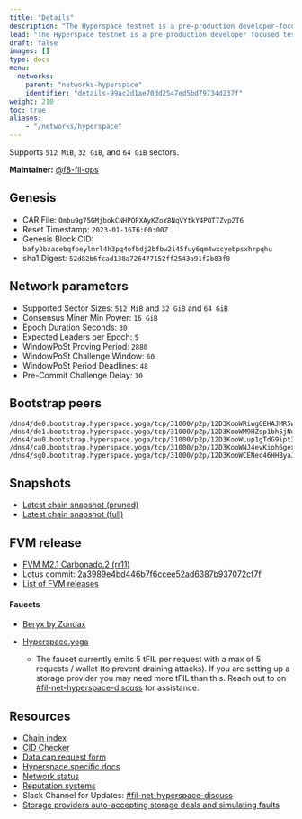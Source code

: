 ```yaml
---
title: "Details"
description: "The Hyperspace testnet is a pre-production developer-focused test network for the Filecoin network."
lead: "The Hyperspace testnet is a pre-production developer focused testnet. This network is designed for developers to build and test their toolings, applications, smart contracts, and actors on a public network. Developers should consider the Hyperspace testnet stable as it will only be reset under catastrophic circumstances."
draft: false
images: []
type: docs
menu:
  networks:
    parent: "networks-hyperspace"
    identifier: "details-99ac2d1ae70dd2547ed5bd79734d237f"
weight: 210
toc: true
aliases:
    - "/networks/hyperspace"
---
```


Supports `512 MiB`, `32 GiB`, and `64 GiB` sectors.

**Maintainer:** [@f8-fil-ops](https://github.com/f8-fil-ops)

## Genesis

- CAR File: `Qmbu9g75GMjbokCNHPQPXAyKZoY8NqVYtkY4PQT7Zvp2T6`
- Reset Timestamp: `2023-01-16T6:00:00Z`
- Genesis Block CID: `bafy2bzacebqfpeylmrl4h3pq4ofbdj2bfbw2i45fuy6qm4wxcyebpsxhrpqhu`
- sha1 Digest: `52d82b6fcad138a726477152ff2543a91f2b83f8`

## Network parameters

- Supported Sector Sizes: `512 MiB` and `32 GiB` and `64 GiB`
- Consensus Miner Min Power: `16 GiB`
- Epoch Duration Seconds: `30`
- Expected Leaders per Epoch: `5`
- WindowPoSt Proving Period: `2880`
- WindowPoSt Challenge Window: `60`
- WindowPoSt Period Deadlines: `48`
- Pre-Commit Challenge Delay: `10`

## Bootstrap peers

```plaintext
/dns4/de0.bootstrap.hyperspace.yoga/tcp/31000/p2p/12D3KooWRiwg6EHAJMR5w3DZTgpS5W4ncWPSVP2Mr1o4ey1RYSQo
/dns4/de1.bootstrap.hyperspace.yoga/tcp/31000/p2p/12D3KooWM9HZsp1bh5jNu2m9FBSbkKSeSWUPPuDBQiiMfPDBAK3U
/dns4/au0.bootstrap.hyperspace.yoga/tcp/31000/p2p/12D3KooWLup1gTdG9ipt3bSUyPCmM4CT86p9nNe12oqrCX8Zo8Na
/dns4/ca0.bootstrap.hyperspace.yoga/tcp/31000/p2p/12D3KooWNJ4evKioh6gexD4fyvyeFecNtp2oTEPTyp3jtSQ3pWaP
/dns4/sg0.bootstrap.hyperspace.yoga/tcp/31000/p2p/12D3KooWCENec46HHByaJKzbjSqz9TqVdSxSAdi9FKNwdMvfw3vp
```

## Snapshots

- [Latest chain snapshot (pruned)](https://snapshots.hyperspace.yoga/hyperspace-latest-pruned.car)
- [Latest chain snapshot (full)](https://snapshots.hyperspace.yoga/hyperspace-latest-full.car)

## FVM release

- [FVM M2.1 Carbonado.2 (rr11)](https://github.com/filecoin-project/ref-fvm/issues/1371)
- Lotus commit: [2a3989e4bd446b7f6ccee52ad6387b937072cf7f](https://github.com/filecoin-project/lotus/commit/2a3989e4bd446b7f6ccee52ad6387b937072cf7f)
- [List of FVM releases](https://github.com/filecoin-project/ref-fvm/issues/692)

#### Faucets

- [Beryx by Zondax](https://beryx.zondax.ch/faucet)
- [Hyperspace.yoga](https://hyperspace.yoga/#faucet)

    - The faucet currently emits 5 tFIL per request with a max of 5 requests / wallet (to prevent draining attacks). If you are setting up a storage provider you may need more tFIL than this. Reach out to on [#fil-net-hyperspace-discuss](https://filecoinproject.slack.com/archives/C04JEJB82RY) for assistance.

## Resources

- [Chain index](https://beryx.zondax.ch/)
- [CID Checker](https://hyperspace.filecoin.tools/)
- [Data cap request form](https://hyperspace.yoga/#notary)
- [Hyperspace specific docs](https://kb.factor8.io/en/docs/filecoin/testnets/hyperspace)
- [Network status](https://status.filecoin.io/)
- [Reputation systems](https://hyperspace.filrep.io)
- Slack Channel for Updates: [#fil-net-hyperspace-discuss](https://filecoinproject.slack.com/archives/C04JEJB82RY)
- [Storage providers auto-accepting storage deals and simulating faults](https://kb.factor8.io/en/docs/filecoin/testnets/hyperspace/support-miners)
